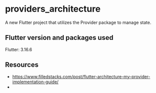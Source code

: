 # providers_architecture

A new Flutter project that utilizes the Provider package to manage state.

## Flutter version and packages used
Flutter: 3.16.6

## Resources
- https://www.filledstacks.com/post/flutter-architecture-my-provider-implementation-guide/
- 